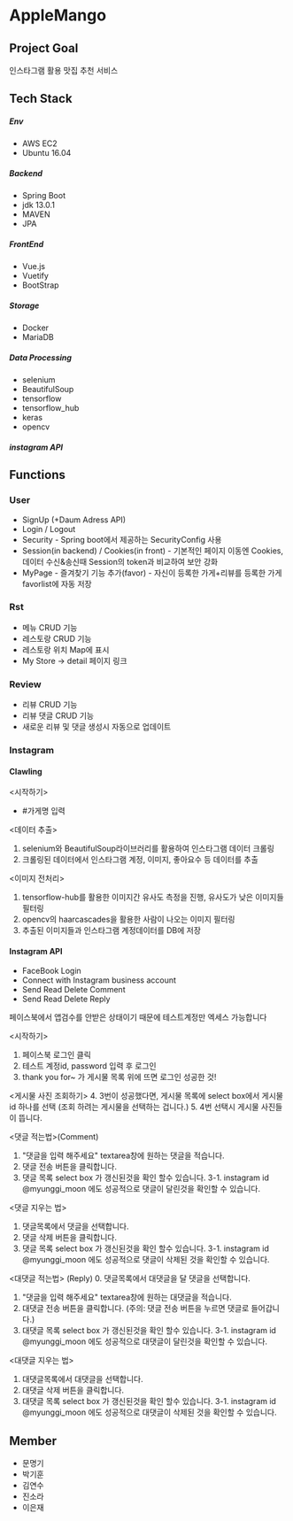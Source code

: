 # AppleMango

## Project Goal 
인스타그램 활용 맛집 추천 서비스

## Tech Stack
##### Env
- AWS EC2
- Ubuntu 16.04

##### Backend
- Spring Boot
- jdk 13.0.1
- MAVEN
- JPA 

##### FrontEnd
- Vue.js
- Vuetify
- BootStrap

##### Storage
- Docker
- MariaDB

##### Data Processing
- selenium
- BeautifulSoup
- tensorflow
- tensorflow_hub
- keras
- opencv

##### instagram API

## Functions

### User
* SignUp (+Daum Adress API)
* Login / Logout
* Security - Spring boot에서 제공하는 SecurityConfig 사용
* Session(in backend) / Cookies(in front) - 기본적인 페이지 이동엔 Cookies, 데이터 수신&송신때 Session의 token과 비교하여 보안 강화
* MyPage - 즐겨찾기 기능 추가(favor) - 자신이 등록한 가게+리뷰를 등록한 가게 favorlist에 자동 저장   

### Rst
* 메뉴 CRUD 기능
* 레스토랑 CRUD 기능
* 레스토랑 위치 Map에 표시
* My Store -> detail 페이지 링크 

### Review
* 리뷰 CRUD 기능
* 리뷰 댓글 CRUD 기능
* 새로운 리뷰 및 댓글 생성시 자동으로 업데이트 

### Instagram

#### Clawling

<시작하기>
* #가게명 입력

<데이터 추출>
1. selenium와 BeautifulSoup라이브러리를 활용하여 인스타그램 데이터 크롤링
2. 크롤링된 데이터에서 인스타그램 계정, 이미지, 좋아요수 등 데이터를 추출

<이미지 전처리>
1. tensorflow-hub를 활용한 이미지간 유사도 측정을 진행, 유사도가 낮은 이미지들 필터링
2. opencv의 haarcascades을 활용한 사람이 나오는 이미지 필터링
3. 추출된 이미지들과 인스타그램 계정데이터를 DB에 저장

#### Instagram API 
* FaceBook Login
* Connect with Instagram business account 
* Send Read Delete Comment 
* Send Read Delete Reply

페이스북에서 앱검수를 안받은 상태이기 때문에 
테스트계정만 엑세스 가능합니다

<시작하기>
1. 페이스북 로그인 클릭
2. 테스트 계정id, password 입력 후 로그인
3. thank you for~  가 게시물 목록 위에 뜨면 로그인 성공한 것! 

<게시물 사진 조회하기>
4. 3번이 성공했다면, 게시물 목록에 select box에서 게시물 id 하나를 선택 (조회 하려는 게시물을 선택하는 겁니다.)
5. 4번 선택시 게시물 사진들이 뜹니다.

<댓글 적는법>(Comment)
1. "댓글을 입력 해주세요" textarea창에 원하는 댓글을 적습니다.
2.  댓글 전송 버튼을 클릭합니다.
3.  댓글 목록 select box 가 갱신된것을 확인 할수 있습니다.
3-1. instagram id @myunggi_moon 에도 성공적으로 댓글이 달린것을 확인할 수 있습니다.

<댓글 지우는 법> 
1. 댓글목록에서 댓글을 선택합니다.
2. 댓글 삭제 버튼을 클릭합니다.
3.  댓글 목록 select box 가 갱신된것을 확인 할수 있습니다.
3-1. instagram id @myunggi_moon 에도 성공적으로 댓글이 삭제된 것을 확인할 수 있습니다.
 
<대댓글 적는법> (Reply)
0. 댓글목록에서 대댓글을 달 댓글을 선택합니다.
1. "댓글을 입력 해주세요" textarea창에 원하는 대댓글을 적습니다.
2.  대댓글 전송 버튼을 클릭합니다. (주의: 댓글 전송 버튼을 누르면 댓글로 들어갑니다.)
3.  대댓글 목록 select box 가 갱신된것을 확인 할수 있습니다.
3-1. instagram id @myunggi_moon 에도 성공적으로 대댓글이 달린것을 확인할 수 있습니다.

<대댓글 지우는 법> 
1. 대댓글목록에서 대댓글을 선택합니다.
2. 대댓글 삭제 버튼을 클릭합니다.
3.  대댓글 목록 select box 가 갱신된것을 확인 할수 있습니다.
3-1. instagram id @myunggi_moon 에도 성공적으로 대댓글이 삭제된 것을 확인할 수 있습니다.


## Member
- 문명기
- 박기훈
- 김연수
- 진소라
- 이은재 